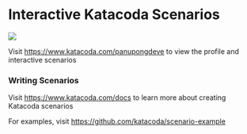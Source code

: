 # Interactive Katacoda Scenarios

[![](http://shields.katacoda.com/katacoda/panupongdeve/count.svg)](https://www.katacoda.com/panupongdeve "Get your profile on Katacoda.com")

Visit https://www.katacoda.com/panupongdeve to view the profile and interactive scenarios

### Writing Scenarios
Visit https://www.katacoda.com/docs to learn more about creating Katacoda scenarios

For examples, visit https://github.com/katacoda/scenario-example
